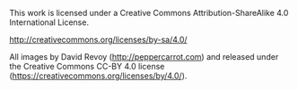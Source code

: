 This work is licensed under a Creative Commons Attribution-ShareAlike 4.0 International License.

http://creativecommons.org/licenses/by-sa/4.0/

All images by David Revoy (http://peppercarrot.com) and released under the Creative Commons CC-BY 4.0 license (https://creativecommons.org/licenses/by/4.0/).

